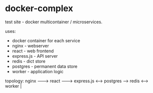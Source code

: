 # docker-complex
test site - docker multicontainer / microservices.

uses: 
- docker container for each service
- nginx - webserver
- react - web frontend
- express.js - API server
- redis - dict store
- postgres - permanent data store
- worker - application logic


topology:
nginx   ---> react 
        ---> express.js 
                <--> postgres
                --> redis <--> worker
                        |
                        


